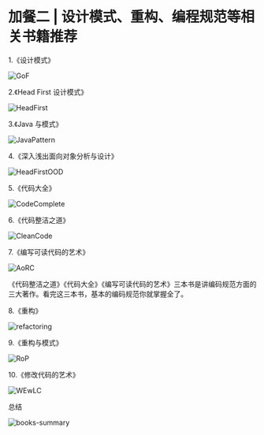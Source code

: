 # 加餐二 | 设计模式、重构、编程规范等相关书籍推荐

1.《设计模式》

![GoF](./assets/GoF.png)

2.《Head First 设计模式》

![HeadFirst](./assets/HeadFirst.png)

3.《Java 与模式》

![JavaPattern](./assets/JavaPattern.png)

4.《深入浅出面向对象分析与设计》

![HeadFirstOOD](./assets/HeadFirstOOD.png)

5.《代码大全》

![CodeComplete](./assets/CodeComplete.png)

6.《代码整洁之道》

![CleanCode](./assets/CleanCode.png)

7.《编写可读代码的艺术》

![AoRC](./assets/AoRC.png)

《代码整洁之道》《代码大全》《编写可读代码的艺术》三本书是讲编码规范方面的三大著作。看完这三本书，基本的编码规范你就掌握全了。

8.《重构》

![refactoring](./assets/refactoring.png)

9.《重构与模式》

![RoP](./assets/RoP.png)

10.《修改代码的艺术》

![WEwLC](./assets/WEwLC.png)

总结

![books-summary](./assets/books-summary.jpg)